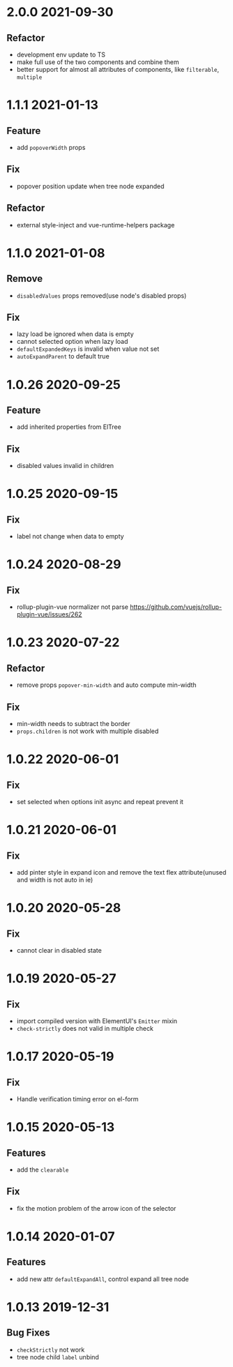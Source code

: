 # 2.0.0 2021-09-30

## Refactor

- development env update to TS
- make full use of the two components and combine them
- better support for almost all attributes of components, like `filterable`, `multiple`

# 1.1.1 2021-01-13

## Feature

- add `popoverWidth` props

## Fix

- popover position update when tree node expanded

## Refactor

- external style-inject and vue-runtime-helpers package

# 1.1.0 2021-01-08

## Remove

- `disabledValues` props removed(use node's disabled props)

## Fix

- lazy load be ignored when data is empty
- cannot selected option when lazy load
- `defaultExpandedKeys` is invalid when value not set
- `autoExpandParent` to default true

# 1.0.26 2020-09-25

## Feature

- add inherited properties from ElTree

## Fix

- disabled values invalid in children

# 1.0.25 2020-09-15

## Fix

- label not change when data to empty

# 1.0.24 2020-08-29

## Fix

- rollup-plugin-vue normalizer not parse https://github.com/vuejs/rollup-plugin-vue/issues/262

# 1.0.23 2020-07-22

## Refactor

- remove props `popover-min-width` and auto compute min-width

## Fix

- min-width needs to subtract the border
- `props.children` is not work with multiple disabled

# 1.0.22 2020-06-01

## Fix

- set selected when options init async and repeat prevent it

# 1.0.21 2020-06-01

## Fix

- add pinter style in expand icon and remove the text flex attribute(unused and width is not auto in ie)

# 1.0.20 2020-05-28

## Fix

- cannot clear in disabled state

# 1.0.19 2020-05-27

## Fix

- import compiled version with ElementUI's `Emitter` mixin
- `check-strictly` does not valid in multiple check

# 1.0.17 2020-05-19

## Fix

- Handle verification timing error on el-form

# 1.0.15 2020-05-13

## Features

- add the `clearable`

## Fix

- fix the motion problem of the arrow icon of the selector

# 1.0.14 2020-01-07

## Features

- add new attr `defaultExpandAll`, control expand all tree node

# 1.0.13 2019-12-31

## Bug Fixes

- `checkStrictly` not work
- tree node child `label` unbind
